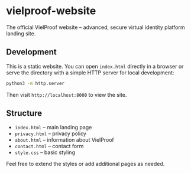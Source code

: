 # vielproof-website

The official VielProof website – advanced, secure virtual identity platform landing site.

## Development

This is a static website. You can open `index.html` directly in a browser or serve the directory with a simple HTTP server for local development:

```bash
python3 -m http.server
```

Then visit `http://localhost:8000` to view the site.

## Structure

- `index.html` – main landing page
- `privacy.html` – privacy policy
- `about.html` – information about VielProof
- `contact.html` – contact form
- `style.css` – basic styling

Feel free to extend the styles or add additional pages as needed.
